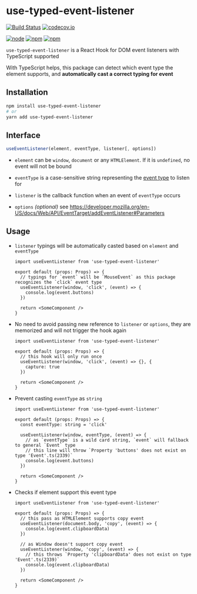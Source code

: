 # use-typed-event-listener

[![Build Status](https://img.shields.io/circleci/project/foray1010/use-typed-event-listener/master.svg)](https://circleci.com/gh/foray1010/use-typed-event-listener/tree/master)
[![codecov.io](https://img.shields.io/codecov/c/github/foray1010/use-typed-event-listener.svg)](https://codecov.io/github/foray1010/use-typed-event-listener?branch=master)

[![node](https://img.shields.io/node/v/use-typed-event-listener.svg)](https://www.npmjs.com/package/use-typed-event-listener)
[![npm](https://img.shields.io/npm/dm/use-typed-event-listener.svg)](https://www.npmjs.com/package/use-typed-event-listener)
[![npm](https://img.shields.io/npm/l/use-typed-event-listener.svg)](https://www.npmjs.com/package/use-typed-event-listener)

`use-typed-event-listener` is a React Hook for DOM event listeners with TypeScript supported

With TypeScript helps, this package can detect which event type the element supports, and **automatically cast a correct typing for event**

## Installation

```sh
npm install use-typed-event-listener
# or
yarn add use-typed-event-listener
```

## Interface

```js
useEventListener(element, eventType, listener[, options])
```

- `element` can be `window`, `document` or any `HTMLElement`. If it is `undefined`, no event will not be bound

- `eventType` is a case-sensitive string representing the [event type](https://developer.mozilla.org/en-US/docs/Web/Events) to listen for

- `listener` is the callback function when an event of `eventType` occurs

- `options` _(optional)_ see <https://developer.mozilla.org/en-US/docs/Web/API/EventTarget/addEventListener#Parameters>

## Usage

- `listener` typings will be automatically casted based on `element` and `eventType`

  ```tsx
  import useEventListener from 'use-typed-event-listener'

  export default (props: Props) => {
    // typings for `event` will be `MouseEvent` as this package recognizes the `click` event type
    useEventListener(window, 'click', (event) => {
      console.log(event.buttons)
    })

    return <SomeComponent />
  }
  ```

- No need to avoid passing new reference to `listener` or `options`, they are memorized and will not trigger the hook again

  ```tsx
  import useEventListener from 'use-typed-event-listener'

  export default (props: Props) => {
    // this hook will only run once
    useEventListener(window, 'click', (event) => {}, {
      capture: true
    })

    return <SomeComponent />
  }
  ```

- Prevent casting `eventType` as `string`

  ```tsx
  import useEventListener from 'use-typed-event-listener'

  export default (props: Props) => {
    const eventType: string = 'click'

    useEventListener(window, eventType, (event) => {
      // as `eventType` is a wild card string, `event` will fallback to general `Event` type
      // this line will throw `Property 'buttons' does not exist on type 'Event'.ts(2339)`
      console.log(event.buttons)
    })

    return <SomeComponent />
  }
  ```

- Checks if element support this event type

  ```tsx
  import useEventListener from 'use-typed-event-listener'

  export default (props: Props) => {
    // this pass as HTMLElement supports copy event
    useEventListener(document.body, 'copy', (event) => {
      console.log(event.clipboardData)
    })

    // as Window doesn't support copy event
    useEventListener(window, 'copy', (event) => {
      // this throws `Property 'clipboardData' does not exist on type 'Event'.ts(2339)`
      console.log(event.clipboardData)
    })

    return <SomeComponent />
  }
  ```
